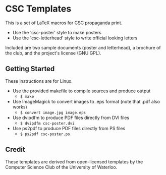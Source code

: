 CSC Templates
=============

This is a set of LaTeX macros for CSC propaganda print.

+ Use the 'csc-poster' style to make posters
+ Use the 'csc-letterhead' style to write official looking letters

Included are two sample documents (poster and letterhead), a brochure of the
club, and the project's license (GNU GPL).

Getting Started
---------------

These instructions are for Linux.

- Use the provided makefile to compile sources and produce output
  - `$ make`
- Use ImageMagick to convert images to .eps format (note that .pdf also works)
  - `$ convert image.jpg image.eps`
- Use dvipdfm to produce PDF files directly from DVI files
  - `$ dvipdfm csc-poster.dvi`
- Use ps2pdf to produce PDF files directly from PS files
  - `$ ps2pdf csc-poster.ps`

Credit
------

These templates are derived from open-licensed templates by
the Computer Science Club of the University of Waterloo.
